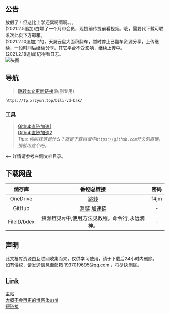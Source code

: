 ## 公告
放假了！但这比上学还累啊啊啊。。。  
(2021.2.5追加)白嫖了一个月带会员，现提前传提前看视频。哦，需要代下载可联系次此页下方邮箱。  
(2021.2.10追加)™的，天翼云盘大面积翻车，暂时停止已翻车资源分享，上传继续，一段时间后继续分享。其它平台不受影响，继续上传中。  
(2021.2.18追加)记得看日志。  
![头图](//v1.alapi.cn/api/acg )
## 导航
> [跳转本文更新链接](https://tp.xrzyun.top/bili-vd-bak/)(防删专用)

```
https://tp.xrzyun.top/bili-vd-bak/
```

### 工具
> [Github直链加速1](https://gh.msx.workers.dev/)  
[Github直链加速2](https://toolwa.com/github/)  
*Tips: 你问我这是什么？就是下载目录中`https://github.com`开头的直链，慢就用这个吧。*

<-- 详情请参考左侧文档目录。

## 下载网盘
储存库 | 番剧总链接 | 密码
:-----------: | :-----------: | :-----------:
 OneDrive | [跳转](https://xrzcloud-my.sharepoint.com/:f:/g/personal/xrz_xrzyun_ml/EualmF7RdnRFpA_WoA1zPxkB-gE8GuaCUWSPftNEeW6dXQ?e=goU1cd) | f4jm 
 GitHub | [源链](https://github.com/xrz-cloud/bili-vd-bak/releases) [加速链](https://hub.fastgit.org/xrz-cloud/bili-vd-bak/releases) | -
 FileID/bdex | 资源链见`库`中,使用方法见教程。命令行,永远滴神。 | -
 
## 声明
此文档库资源由互联网收集而来，仅供学习使用，请于下载后24小时内删除。  
如有侵权，请发送信息至邮箱 1937019695@qq.com ，将尽快删除。
## Link
[主站](https://www.xrzyun.top)  
[大概不会再更的博客(bushi](https://blog.xrzyun.top)  
[短链接](https://s.xrzyun.top)  